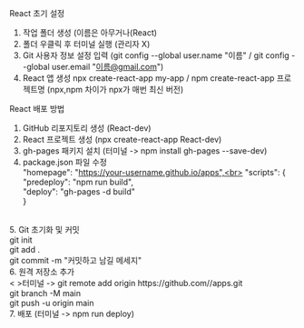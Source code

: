 React 초기 설정 <br>
1. 작업 폴더 생성 (이름은 아무거나(React) <br>
2. 폴더 우클릭 후 터미널 실행 (관리자 X) <br>
3. Git 사용자 정보 설정 입력 (git config --global user.name "이름" / git config --global user.email "이름@gmail.com") <br>
4. React 앱 생성 npx create-react-app my-app / npm create-react-app 프로젝트명 (npx,npm 차이가 npx가 매번 최신 버전) <br>

React 배포 방법 <br>
1. GitHub 리포지토리 생성 (React-dev) <br>
2. React 프로젝트 생성 (npx create-react-app React-dev) <br>
3. gh-pages 패키지 설치 (터미널 -> npm install gh-pages --save-dev) <br>
4. package.json 파일 수정 <br>
"homepage": "https://your-username.github.io/apps",<br> 
"scripts": { <br>
  "predeploy": "npm run build", <br>
  "deploy": "gh-pages -d build" <br>
} 
<br>
5. Git 초기화 및 커밋 <br>
   git init <br>
   git add . <br>
   git commit -m "커밋하고 남길 메세지" <br>
6. 원격 저장소 추가 <br>
   <&nbsp>터미널 -> git remote add origin https://github.com/<your-username>/apps.git <br>
   git branch -M main <br>
   git push -u origin main <br>
7. 배포 (터미널 -> npm run deploy)
